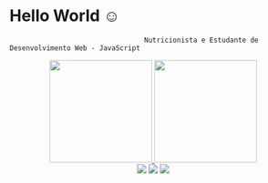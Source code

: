 # Hello World ☺️
                                     Nutricionista e Estudante de Desenvolvimento Web - JavaScript
<div align="center">
  <a href="https://github.com/leticiacanedo">
  <img height="180em" src="https://github-readme-stats.vercel.app/api?username=leticiacanedo&show_icons=true&theme=dracula&include_all_commits=false&count_private=true"/>
  <img height="180em" src="https://github-readme-stats.vercel.app/api/top-langs/?username=rafaballerini&layout=compact&langs_count=7&theme=dracula"/>


<div> 
  <a href="https://instagram.com/leticiacanedof" target="_blank"><img src="https://img.shields.io/badge/-Instagram-%23E4405F?style=for-the-badge&logo=instagram&logoColor=white" target="_blank"></a>
  <a href = "mailto:leticiacanedo34@gmail.com"><img src="https://img.shields.io/badge/-Gmail-%23333?style=for-the-badge&logo=gmail&logoColor=white" target="_blank"></a>
  <a href="https://www.linkedin.com/in/leticia-canedo-de-farias-44b193216/" target="_blank"><img src="https://img.shields.io/badge/-LinkedIn-%230077B5?style=for-the-badge&logo=linkedin&logoColor=white" target="_blank"></a> 
  
  
